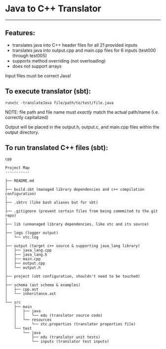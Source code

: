 # Java to C++ Translator
----------

## Features:
- translates java into C++ header files for all 21 provided inputs
- translates java into output.cpp and main.cpp files for 6 inputs (test000 through test005)
- supports method overriding (not overloading)
- does not support arrays

Input files must be correct Java!

## To execute translator (sbt):
```runxtc -translateJava file/path/to/test/file.java```

NOTE: file path and file name must *exactly* match the actual path/name (i.e. correctly capitalized)

Output will be placed in the output.h, output.c, and main.cpp files within the output directory.

## To run translated C++ files (sbt):
```cpp ```


```
Project Map
-----------

├── README.md
│
├── build.sbt (managed library dependencies and c++ compilation configuration)
│
├── .sbtrc (like bash aliases but for sbt)
│
├── .gitignore (prevent certain files from being commmited to the git repo)
│
├── lib (unmanaged library dependencies, like xtc and its source) 
│
├── logs (logger output)
│   └── xtc.log 
│
├── output (target c++ source & supporting java_lang library)
│   ├── java_lang.cpp
│   ├── java_lang.h
│   ├── main.cpp
│   ├── output.cpp
│   └── output.h
│
├── project (sbt configuration, shouldn't need to be touched)
│
├── schema (ast schema & examples)
│   ├── cpp.ast
│   └── inheritance.ast
│
└── src 
    ├── main
    │   ├── java
    │   │   └── edu (translator source code)
    │   └── resources
    │       └── xtc.properties (translator properties file)
    └── test
        └── java
            ├── edu (translator unit tests)
            └── inputs (translator test inputs)
```
